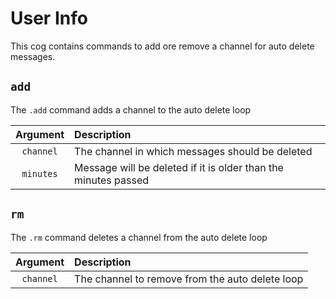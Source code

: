 # User Info

This cog contains commands to add ore remove a channel for auto delete messages.


## `add`

The `.add` command adds a channel to the auto delete loop


|Argument|Description|
|:------:|:----------|
|`channel`|The channel in which messages should be deleted|
|`minutes`|Message will be deleted if it is older than the minutes passed|

## `rm`

The `.rm` command deletes a channel from the auto delete loop


|Argument|Description|
|:------:|:----------|
|`channel`|The channel to remove from the auto delete loop|
